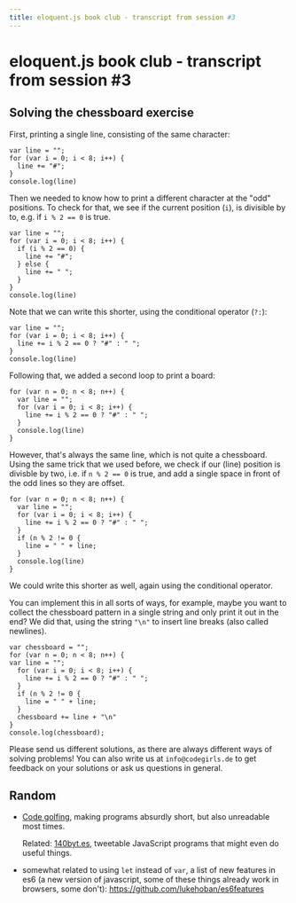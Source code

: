```yaml
---
title: eloquent.js book club - transcript from session #3
---
```


# eloquent.js book club - transcript from session #3

## Solving the chessboard exercise

First, printing a single line, consisting of the same character:

    var line = "";
    for (var i = 0; i < 8; i++) {
      line += "#";
    }
    console.log(line)

Then we needed to know how to print a different character at the
"odd" positions.  To check for that, we see if the current position
(`i`), is divisible by to, e.g. if `i % 2 == 0` is true.

    var line = "";
    for (var i = 0; i < 8; i++) {
      if (i % 2 == 0) {
        line += "#";
      } else {
        line += " ";
      }
    }
    console.log(line)

Note that we can write this shorter, using the conditional operator (`?:`):


    var line = "";
    for (var i = 0; i < 8; i++) {
      line += i % 2 == 0 ? "#" : " ";
    }
    console.log(line)

Following that, we added a second loop to print a board:

    for (var n = 0; n < 8; n++) {
      var line = "";
      for (var i = 0; i < 8; i++) {
        line += i % 2 == 0 ? "#" : " ";
      }
      console.log(line)
    }

However, that's always the same line, which is not quite a chessboard.
Using the same trick that we used before, we check if our (line)
position is divisble by two, i.e. if `n % 2 == 0` is true, and
add a single space in front of the odd lines so they are offset.


    for (var n = 0; n < 8; n++) {
      var line = "";
      for (var i = 0; i < 8; i++) {
        line += i % 2 == 0 ? "#" : " ";
      }
      if (n % 2 != 0 {
        line = " " + line;
      }
      console.log(line)
    }

We could write this shorter as well, again using the conditional
operator.

You can implement this in all sorts of ways, for example, maybe
you want to collect the chessboard pattern in a single string
and only print it out in the end?  We did that, using the string
`"\n"` to insert line breaks (also called newlines).

    var chessboard = "";
    for (var n = 0; n < 8; n++) {
    var line = "";
      for (var i = 0; i < 8; i++) {
        line += i % 2 == 0 ? "#" : " ";
      }
      if (n % 2 != 0 {
        line = " " + line;
      }
      chessboard += line + "\n"
    }
    console.log(chessboard);

Please send us different solutions, as there are always different
ways of solving problems!  You can also write us at `info@codegirls.de`
to get feedback on your solutions or ask us questions in general.

## Random

- [Code golfing](https://en.wikipedia.org/wiki/Code_golf), making
    programs absurdly short, but also unreadable most times.

    Related: [140byt.es](http://www.140byt.es/), tweetable JavaScript
    programs that might even do useful things.
- somewhat related to using `let` instead of `var`, a list of
    new features in es6 (a new version of javascript, some of
    these things already work in browsers, some don't):
    <https://github.com/lukehoban/es6features>
